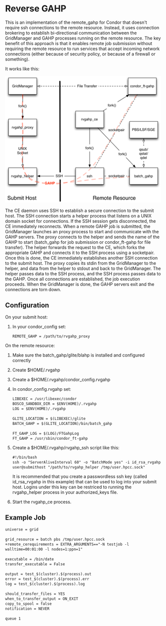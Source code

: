 Reverse GAHP
============

This is an implementation of the remote_gahp for Condor that doesn't require
ssh connections to the remote resource. Instead, it uses connection brokering
to establish bi-directional communication between the GridManager and GAHP
processes running on the remote resource. The key benefit of this approach is
that it enables remote job submission without requiring the remote resource
to run services that accept incoming network connections (either because of
security policy, or because of a firewall or something).

It works like this:

![rvgahp design](doc/rvgahp.png)

The CE daemon uses SSH to establish a secure connection to the submit host.
The SSH connection starts a helper process that listens on a UNIX domain socket
for connections. If the SSH session gets disconnected, the CE immediately
reconnects. When a remote GAHP job is submitted, the GridManager launches an
proxy process to start and communicate with the GAHP servers. The proxy
connects to the helper and sends the name of the GAHP to start (batch_gahp for
job submission or condor_ft-gahp for file transfer). The helper forwards the
request to the CE, which forks the appropriate GAHP and connects it to the SSH
process using a socketpair. Once this is done, the CE immediately establishes
another SSH connection to the submit host. The proxy copies its stdin from the
GridManager to the helper, and data from the helper to stdout and back to the
GridManager. The helper passes data to the SSH process, and the SSH process
passes data to the GAHP. Once all connections are established, the job
execution proceeds. When the GridManager is done, the GAHP servers exit and the
connections are torn down.

Configuration
-------------

On your submit host:

1. In your condor_config set:

    ```
    REMOTE_GAHP = /path/to/rvgahp_proxy
    ```

On the remote resource:

1. Make sure the batch_gahp/glite/blahp is installed and configured correctly
1. Create $HOME/.rvgahp
1. Create a $HOME/.rvgahp/condor_config.rvgahp
1. In condor_config.rvgahp set:

    ```
    LIBEXEC = /usr/libexec/condor
    BOSCO_SANDBOX_DIR = $ENV(HOME)/.rvgahp
    LOG = $ENV(HOME)/.rvgahp

    GLITE_LOCATION = $(LIBEXEC)/glite
    BATCH_GAHP = $(GLITE_LOCATION)/bin/batch_gahp

    FT_GAHP_LOG = $(LOG)/FTGahpLog
    FT_GAHP = /usr/sbin/condor_ft-gahp
    ```

1. Create a $HOME/.rvgahp/rvgahp_ssh script like this:

    ```
    #!/bin/bash
    ssh -o "ServerAliveInterval 60" -o "BatchMode yes" -i id_rsa_rvgahp user@submithost "/path/to/rvgahp_helper /tmp/user.hpcc.sock"
    ```

    It is recommended that you create a passwordless ssh key (called id_rsa_rvgahp
    in this example) that can be used to log into your submit host. Logins under
    this key can be restriced to running the rvgahp_helper process in your
    authorized_keys file.

1. Start the rvgahp_ce process.

Example Job
-----------
```
universe = grid

grid_resource = batch pbs /tmp/user.hpcc.sock
+remote_cerequirements = EXTRA_ARGUMENTS=="-N testjob -l walltime=00:01:00 -l nodes=1:ppn=1"

executable = /bin/date
transfer_executable = False

output = test_$(cluster).$(process).out
error = test_$(cluster).$(process).err
log = test_$(cluster).$(process).log

should_transfer_files = YES
when_to_transfer_output = ON_EXIT
copy_to_spool = false
notification = NEVER

queue 1
```
